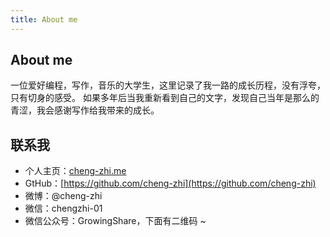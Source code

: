 ```yaml
---
title: About me
---
```


## About me
一位爱好编程，写作，音乐的大学生，这里记录了我一路的成长历程，没有浮夸，只有切身的感受。
如果多年后当我重新看到自己的文字，发现自己当年是那么的青涩，我会感谢写作给我带来的成长。

## 联系我
- 个人主页：[cheng-zhi.me](http://cheng-zhi.me)
- GtHub：[https://github.com/cheng-zhi](https://github.com/cheng-zhi)
- 微博：@cheng-zhi
- 微信：chengzhi-01
- 微信公众号：GrowingShare，下面有二维码 ~

